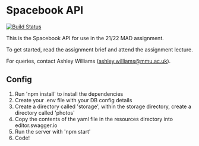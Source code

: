 # Spacebook API

[![Build Status](https://travis-ci.com/ash-williams/coffida_with_CI.svg?branch=main)](https://travis-ci.com/ash-williams/coffida_with_CI)

This is the Spacebook API for use in the 21/22 MAD assignment.

To get started, read the assignment brief and attend the assignment lecture.

For queries, contact Ashley Williams (ashley.williams@mmu.ac.uk).

## Config
1. Run 'npm install' to install the dependencies
2. Create your .env file with your DB config details
3. Create a directory called 'storage', within the storage directory, create a directory called 'photos'
4. Copy the contents of the yaml file in the resources directory into editor.swagger.io
5. Run the server with 'npm start'
6. Code!
